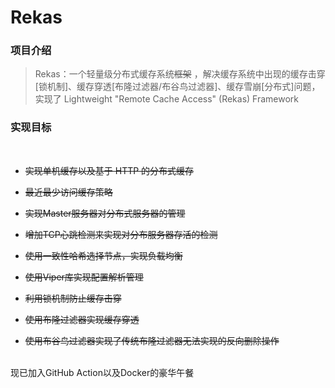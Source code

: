 <!--
 * @Author: your name
 * @Date: 2021-12-23 00:55:53
 * @LastEditTime: 2021-12-26 20:24:37
 * @LastEditors: TYtrack
 * @Description: 打开koroFileHeader查看配置 进行设置: https://github.com/OBKoro1/koro1FileHeader/wiki/%E9%85%8D%E7%BD%AE
 * @FilePath: /Rekas/README.md
-->
# Rekas
### **项目介绍**

> Rekas：一个轻量级分布式缓存系统<del>框架</del> ，解决缓存系统中出现的缓存击穿[锁机制]、缓存穿透[布隆过滤器/布谷鸟过滤器]、缓存雪崩[分布式]问题，实现了 Lightweight "Remote Cache Access" (Rekas) Framework

### **实现目标**

<br>

- <del>实现单机缓存以及基于 HTTP 的分布式缓存</del>  

- <del>最近最少访问缓存策略</del>
- <del>实现Master服务器对分布式服务器的管理</del>
- <del>增加TCP心跳检测来实现对分布服务器存活的检测</del>
- <del>使用一致性哈希选择节点，实现负载均衡</del>
- <del>使用Viper库实现配置解析管理</del>
- <del>利用锁机制防止缓存击穿</del>
- <del>使用布隆过滤器实现缓存穿透</del>
- <del>使用布谷鸟过滤器实现了传统布隆过滤器无法实现的反向删除操作</del>


<br>
现已加入GitHub Action以及Docker的豪华午餐

